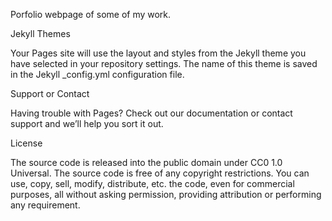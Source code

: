 Porfolio webpage of some of my work.


Jekyll Themes

Your Pages site will use the layout and styles from the Jekyll theme you have selected in your repository settings. The name of this theme is saved in the Jekyll _config.yml configuration file.

Support or Contact

Having trouble with Pages? Check out our documentation or contact support and we’ll help you sort it out.

License

The source code is released into the public domain under CC0 1.0 Universal. The source code is free of any copyright restrictions. You can use, copy, sell, modify, distribute, etc. the code, even for commercial purposes, all without asking permission, providing attribution or performing any requirement.
